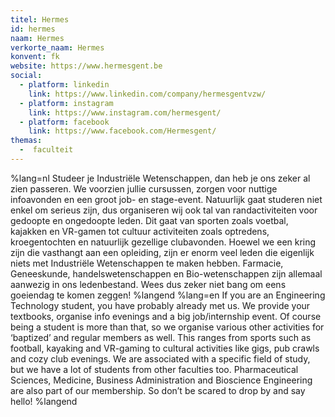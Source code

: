 ```yaml
---
titel: Hermes
id: hermes
naam: Hermes
verkorte_naam: Hermes
konvent: fk
website: https://www.hermesgent.be
social: 
  - platform: linkedin
    link: https://www.linkedin.com/company/hermesgentvzw/
  - platform: instagram
    link: https://www.instagram.com/hermesgent/
  - platform: facebook
    link: https://www.facebook.com/Hermesgent/
themas:
  -  faculteit
---
```


%lang=nl 
Studeer je Industriële Wetenschappen, dan heb je ons zeker al zien passeren. We voorzien jullie cursussen, zorgen voor nuttige infoavonden en een groot job- en stage-event.
Natuurlijk gaat studeren niet enkel om serieus zijn, dus organiseren wij ook tal van randactiviteiten voor gedoopte en ongedoopte leden. Dit gaat van sporten zoals voetbal, kajakken en VR-gamen tot cultuur activiteiten zoals optredens, kroegentochten en natuurlijk gezellige clubavonden.
Hoewel we een kring zijn die vasthangt aan een opleiding, zijn er enorm veel leden die eigenlijk niets met Industriële Wetenschappen te maken hebben. Farmacie, Geneeskunde, handelswetenschappen en Bio-wetenschappen zijn allemaal aanwezig in ons ledenbestand. Wees dus zeker niet bang om eens goeiendag te komen zeggen! 
%langend 
%lang=en 
If you are an Engineering Technology student, you have probably already met us. We provide your textbooks, organise info evenings and a big job/internship event. Of course being a student is more than that, so we organise various other activities for ‘baptized’ and regular members as well. This ranges from sports such as football, kayaking and VR-gaming to cultural activities like gigs, pub crawls and cozy club evenings. We are associated with a specific field of study, but we have a lot of students from other faculties too. Pharmaceutical Sciences, Medicine, Business Administration and Bioscience Engineering are also part of our membership. So don’t be scared to drop by and say hello! 
%langend
